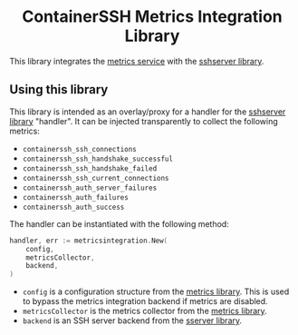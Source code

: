 <!--suppress HtmlDeprecatedAttribute -->
<h1 align="center">ContainerSSH Metrics Integration Library</h1>

This library integrates the [metrics service](https://github.com/containerssh/metrics) with the [sshserver library](https://github.com/containerssh/sshserver).

## Using this library

This library is intended as an overlay/proxy for a handler for the [sshserver library](https://github.com/containerssh/sshserver) "handler". It can be injected transparently to collect the following metrics:

- `containerssh_ssh_connections`
- `containerssh_ssh_handshake_successful`
- `containerssh_ssh_handshake_failed`
- `containerssh_ssh_current_connections`
- `containerssh_auth_server_failures`
- `containerssh_auth_failures`
- `containerssh_auth_success`

The handler can be instantiated with the following method:

```go
handler, err := metricsintegration.New(
    config,
    metricsCollector,
    backend,
)
```

- `config` is a configuration structure from the [metrics library](https://github.com/containerssh/metrics). This is used to bypass the metrics integration backend if metrics are disabled.
- `metricsCollector` is the metrics collector from the [metrics library](https://github.com/containerssh/metrics).
- `backend` is an SSH server backend from the [sserver library](https://github.com/containerssh/sshserver).
